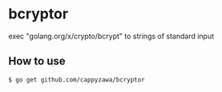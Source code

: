 # bcryptor
exec "golang.org/x/crypto/bcrypt" to strings of standard input

## How to use
```bash
$ go get github.com/cappyzawa/bcryptor
```
